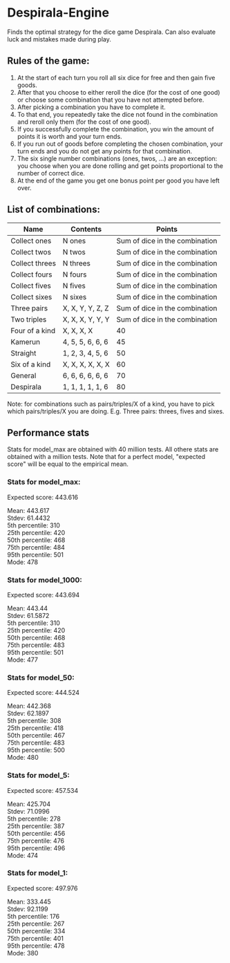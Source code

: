# Despirala-Engine

Finds the optimal strategy for the dice game Despirala.
Can also evaluate luck and mistakes made during play.

## Rules of the game:

1. At the start of each turn you roll all six dice for free and then gain five goods.
2. After that you choose to either reroll the dice (for the cost of one good) or choose some combination that you have not attempted before.
3. After picking a combination you have to complete it.
4. To that end, you repeatedly take the dice not found in the combination and reroll only them (for the cost of one good).
5. If you successfully complete the combination, you win the amount of points it is worth and your turn ends.
6. If you run out of goods before completing the chosen combination, your turn ends and you do not get any points for that combination.
7. The six single number combinations (ones, twos, ...) are an exception: you choose when you are done rolling and get points proportional to the number of correct dice.
8. At the end of the game you get one bonus point per good you have left over.

## List of combinations:

| Name | Contents | Points |
| ---- | ---- | ---- |
| Collect ones | N ones | Sum of dice in the combination |
| Collect twos | N twos | Sum of dice in the combination |
| Collect threes | N threes | Sum of dice in the combination |
| Collect fours | N fours | Sum of dice in the combination |
| Collect fives | N fives | Sum of dice in the combination |
| Collect sixes | N sixes | Sum of dice in the combination |
| Three pairs | X, X, Y, Y, Z, Z | Sum of dice in the combination |
| Two triples | X, X, X, Y, Y, Y | Sum of dice in the combination |
| Four of a kind | X, X, X, X | 40 |
| Kamerun | 4, 5, 5, 6, 6, 6 | 45 |
| Straight | 1, 2, 3, 4, 5, 6 | 50 |
| Six of a kind | X, X, X, X, X, X | 60 |
| General | 6, 6, 6, 6, 6, 6 | 70 |
| Despirala | 1, 1, 1, 1, 1, 6 | 80 |

Note: for combinations such as pairs/triples/X of a kind, you have to pick which pairs/triples/X you are doing.
E.g. Three pairs: threes, fives and sixes.

## Performance stats

Stats for model_max are obtained with 40 million tests.
All othere stats are obtained with a million tests.
Note that for a perfect model, "expected score" will be equal to the empirical mean.

### Stats for model_max:

Expected score: 443.616

Mean: 443.617 \
Stdev: 61.4432 \
5th percentile: 310 \
25th percentile: 420 \
50th percentile: 468 \
75th percentile: 484 \
95th percentile: 501 \
Mode: 478

### Stats for model_1000:

Expected score: 443.694

Mean: 443.44 \
Stdev: 61.5872 \
5th percentile: 310 \
25th percentile: 420 \
50th percentile: 468 \
75th percentile: 483 \
95th percentile: 501 \
Mode: 477

### Stats for model_50:

Expected score: 444.524

Mean: 442.368 \
Stdev: 62.1897 \
5th percentile: 308 \
25th percentile: 418 \
50th percentile: 467 \
75th percentile: 483 \
95th percentile: 500 \
Mode: 480

### Stats for model_5:

Expected score: 457.534

Mean: 425.704 \
Stdev: 71.0996 \
5th percentile: 278 \
25th percentile: 387 \
50th percentile: 456 \
75th percentile: 476 \
95th percentile: 496 \
Mode: 474

### Stats for model_1:

Expected score: 497.976

Mean: 333.445 \
Stdev: 92.1199 \
5th percentile: 176 \
25th percentile: 267 \
50th percentile: 334 \
75th percentile: 401 \
95th percentile: 478 \
Mode: 380

